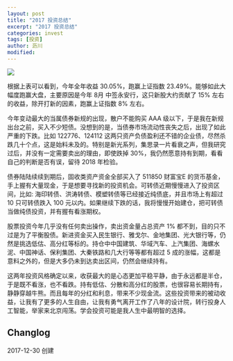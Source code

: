 ```yaml
---
layout: post
title: "2017 投资总结"
excerpt: "2017 投资总结"
categories: invest
tags: [投资]
author: 沥川
modified:
---
```


![](https://ws3.sinaimg.cn/large/006tKfTcgy1fn17ca487zj307h023mx7.jpg)

根据上表可以看到，今年全年收益 30.05%，跑赢上证指数 23.49%。能够如此大幅度跑赢大盘，主要原因是今年 8月 中签永安行，这只新股大约贡献了 15% 左右的收益，除开打新的因素，跑赢上证指数 8% 左右。

今年变动最大的当属债券新规的出现，散户不能购买 AAA 级以下，于是我在新规出台之前，买入不少短债。没想到的是，当债券市场流动性丧失之后，出现了如此严重的下跌。比如 122776、124112 这两只资产负债盈利还不错的企业债，尽然杀跌几十个点，这是始料未及的。特别是新光系列，集思录一片看衰之声，但我研究过后，并没有一定需要卖出的理由，即使跌掉 30%，我仍然愿意持有到期，看看自己的判断是否有误，留待 2018 年检验。

债券陆陆续续到期后，固收类资产资金全部买入了 511850 财富宝E 的货币基金，手上握有大量现金，于是想要寻找新的投资机会。可转债近期慢慢进入了投资区间，比如: 海印转债、洪涛转债、模塑转债等已经接近纯债底，并且市场上有超过 10 只可转债跌入 100 元以内。如果继续下跌的话，我将慢慢开始建仓，把可转债当做纯债投资，并有握有看涨期权。

股票投资今年几乎没有任何卖出操作，卖出资金量占总资产 1% 都不到，目的只不过是为了平衡股债。新进资金买入民生银行、雅戈尔、金地集团、光大银行等，仍然是挑选低估、高分红等标的。持仓中中国建筑、华域汽车、上汽集团、海螺水泥、中国神话、保利集团、大秦铁路和几大行等等都有超过 5 成的涨幅，这都是意料之外的，但是大多仍未到达卖出区间，仍然会继续持有。

这两年投资风格确定以来，收获最大的是心态更加平稳平静，由于永远都是半仓，于是既不看涨，也不看跌。持有低估、分散和高分红的股票，也很容易长期持有，静静穿越牛熊。而且每年的分红和利息，带来不少现金流。这些投资带来的被动收益，让我有了更多的人生自由，让我有勇气离开工作了八年的设计院，转行投身人工智能，举家来北京闯荡。学会投资可能是我人生中最明智的选择。


## Changlog
2017-12-30 创建